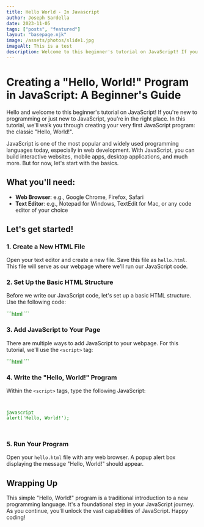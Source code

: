 ```yaml
---
title: Hello World - In Javascript
author: Joseph Sardella
date: 2023-11-05
tags: ["posts", "featured"]
layout: "basepage.njk"
image: /assets/photos/slide1.jpg
imageAlt: This is a test
description: Welcome to this beginner's tutorial on JavaScript! If you're new to programming or just new to JavaScript, you're in the right place. In this tutorial, we'll walk you through creating your very first JavaScript program the classic "Hello, World!".
---
```



# Creating a "Hello, World!" Program in JavaScript: A Beginner's Guide

Hello and welcome to this beginner's tutorial on JavaScript! If you're new to programming or just new to JavaScript, you're in the right place. In this tutorial, we'll walk you through creating your very first JavaScript program: the classic "Hello, World!".

JavaScript is one of the most popular and widely used programming languages today, especially in web development. With JavaScript, you can build interactive websites, mobile apps, desktop applications, and much more. But for now, let's start with the basics.

## What you'll need:

- **Web Browser**: e.g., Google Chrome, Firefox, Safari
- **Text Editor**: e.g., Notepad for Windows, TextEdit for Mac, or any code editor of your choice

## Let's get started!

### 1. Create a New HTML File

Open your text editor and create a new file. Save this file as `hello.html`. This file will serve as our webpage where we'll run our JavaScript code.

### 2. Set Up the Basic HTML Structure

Before we write our JavaScript code, let's set up a basic HTML structure. Use the following code:

<span style="color: green;">
```html
<!DOCTYPE html>
<html lang="en">
<head>
    <meta charset="UTF-8">
    <meta name="viewport" content="width=device-width, initial-scale=1.0">
    <title>Hello, World! in JavaScript</title>
</head>
<body>

</body>
</html>
```
</span>

### 3. Add JavaScript to Your Page

There are multiple ways to add JavaScript to your webpage. For this tutorial, we'll use the `<script>` tag:

<span style="color: green;">
```html
<script>
    // This is where we'll write our JavaScript code.
</script>
```
</span>

### 4. Write the "Hello, World!" Program

Within the `<script>` tags, type the following JavaScript:
<pre><code>
<span style="color: green;">
javascript
alert('Hello, World!');

</span>
</pre></code>

### 5. Run Your Program

Open your `hello.html` file with any web browser. A popup alert box displaying the message "Hello, World!" should appear.

## Wrapping Up

This simple "Hello, World!" program is a traditional introduction to a new programming language. It's a foundational step in your JavaScript journey. As you continue, you'll unlock the vast capabilities of JavaScript. Happy coding!
